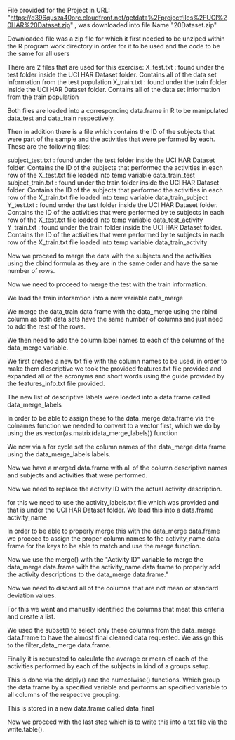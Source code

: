 
File provided for the Project in URL: "https://d396qusza40orc.cloudfront.net/getdata%2Fprojectfiles%2FUCI%20HAR%20Dataset.zip" , was downloaded into file Name "20Dataset.zip"

Downloaded file was a zip file for which it first needed to be unziped within the R program work directory in order for it to be used and the code to be the same for all users
       
There are 2 files that are used for this exercise:
X_test.txt : 
found under the test folder inside the UCI HAR Dataset folder.
Contains all of the data set information from the test population
X_train.txt : 
found under the train folder inside the UCI HAR Dataset folder.
Contains all of the data set information from the train population       

Both files are loaded into a corresponding data.frame in R to be manipulated data_test and data_train respectively.

Then in addition there is a file which contains the ID of the subjects that were part of the sample and the activities that were performed by each.  These are the following files:

subject_test.txt : 
found under the test folder inside the UCI HAR Dataset folder.
Contains the ID of the subjects that performed the activities in each row of the X_test.txt file
loaded into temp variable data_train_test
subject_train.txt : 
found under the train folder inside the UCI HAR Dataset folder.
Contains the ID of the subjects that performed the activities in each row of the X_train.txt file
loaded into temp variable data_train_subject
Y_test.txt : 
found under the test folder inside the UCI HAR Dataset folder.
Contains the ID of the activities that were performed by te subjects in each row of the X_test.txt file
loaded into temp variable data_test_activity
Y_train.txt : 
found under the train folder inside the UCI HAR Dataset folder.
Contains the ID of the activities that were performed by te subjects in each row of the X_train.txt file
loaded into temp variable data_train_activity

 Now we proceed to merge the data with the subjects and the activities using the cbind formula as they are in the same order and have the same number of rows. 

Now we need to proceed to merge the test with the train information.

We load the train inforamtion into a new variable data_merge

We merge the data_train data frame with the data_merge using the rbind column as both data sets have the same number of columns and just need to add the rest of the rows.

We then need to add the column label names to each of the columns of the data_merge variable.  

We first created a new txt file with the column names to be used, in order to make them descriptive we took the provided features.txt file provided and expanded all of the acronyms and short words using the guide provided by the features_info.txt file provided.

The new list of descriptive labels were loaded into a data.frame called data_merge_labels

In order to be able to assign these to the data_merge data.frame via the colnames function we needed to convert to a vector first, which we do by using the as.vector(as.matrix(data_merge_labels)) function

We now via a for cycle set the column names of the data_merge data.frame using the data_merge_labels labels.       

Now we have a merged data.frame with all of the column descriptive names and subjects and activities that were performed.

Now we need to replace the activity ID with the actual activity description.

for this we need to use the activity_labels.txt file which was provided and that is under the UCI HAR Dataset folder.  We load this into a data.frame activity_name

In order to be able to properly merge this with the data_merge data.frame we proceed to assign the proper column names to the activity_name data frame for the keys to be able to match and use the merge function.

Now we use the merge() with the "Activity ID" variable to merge the data_merge data.frame with the activity_name data.frame to properly add the activity descriptions to the data_merge data.frame."

Now we need to discard all of the columns that are not mean or standard deviation values.

For this we went and manually identified the columns that meat this criteria and create a list.

We used the subset() to select only these columns from the data_merge data.frame to have the almost final cleaned data requested.  We assign this to the filter_data_merge data.frame.
       
Finally it is requested to calculate the average or mean of each of the activities performed by each of the subjects in kind of a groups setup.

This is done via the ddply() and the numcolwise() functions. Which group the data.frame by a specified variable and performs an specified variable to all columns of the respective grouping.

This is stored in a new data.frame called data_final

Now we proceed with the last step which is to write this into a txt file via the write.table().